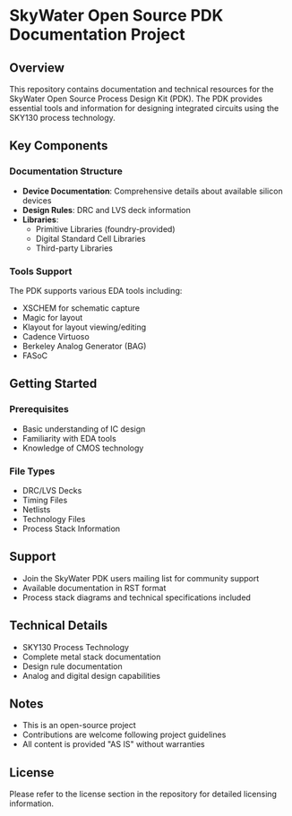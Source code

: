 
# SkyWater Open Source PDK Documentation Project

## Overview
This repository contains documentation and technical resources for the SkyWater Open Source Process Design Kit (PDK). The PDK provides essential tools and information for designing integrated circuits using the SKY130 process technology.

## Key Components

### Documentation Structure
- **Device Documentation**: Comprehensive details about available silicon devices
- **Design Rules**: DRC and LVS deck information
- **Libraries**: 
  - Primitive Libraries (foundry-provided)
  - Digital Standard Cell Libraries
  - Third-party Libraries

### Tools Support
The PDK supports various EDA tools including:
- XSCHEM for schematic capture
- Magic for layout
- Klayout for layout viewing/editing
- Cadence Virtuoso
- Berkeley Analog Generator (BAG)
- FASoC

## Getting Started

### Prerequisites
- Basic understanding of IC design
- Familiarity with EDA tools
- Knowledge of CMOS technology

### File Types
- DRC/LVS Decks
- Timing Files
- Netlists
- Technology Files
- Process Stack Information

## Support
- Join the SkyWater PDK users mailing list for community support
- Available documentation in RST format
- Process stack diagrams and technical specifications included

## Technical Details
- SKY130 Process Technology
- Complete metal stack documentation
- Design rule documentation
- Analog and digital design capabilities

## Notes
- This is an open-source project
- Contributions are welcome following project guidelines
- All content is provided "AS IS" without warranties

## License
Please refer to the license section in the repository for detailed licensing information.
